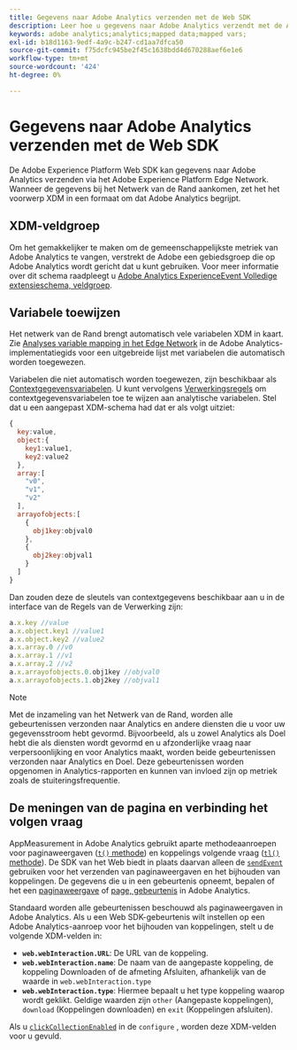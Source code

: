 ```yaml
---
title: Gegevens naar Adobe Analytics verzenden met de Web SDK
description: Leer hoe u gegevens naar Adobe Analytics verzendt met de Adobe Experience Platform Web SDK.
keywords: adobe analytics;analytics;mapped data;mapped vars;
exl-id: b18d1163-9edf-4a9c-b247-cd1aa7dfca50
source-git-commit: f75dcfc945be2f45c1638bdd4d670288aef6e1e6
workflow-type: tm+mt
source-wordcount: '424'
ht-degree: 0%

---
```


# Gegevens naar Adobe Analytics verzenden met de Web SDK

De Adobe Experience Platform Web SDK kan gegevens naar Adobe Analytics verzenden via het Adobe Experience Platform Edge Network. Wanneer de gegevens bij het Netwerk van de Rand aankomen, zet het het voorwerp XDM in een formaat om dat Adobe Analytics begrijpt.

## XDM-veldgroep

Om het gemakkelijker te maken om de gemeenschappelijkste metriek van Adobe Analytics te vangen, verstrekt de Adobe een gebiedsgroep die op Adobe Analytics wordt gericht dat u kunt gebruiken. Voor meer informatie over dit schema raadpleegt u [Adobe Analytics ExperienceEvent Volledige extensieschema, veldgroep](/help/xdm/field-groups/event/analytics-full-extension.md).

## Variabele toewijzen

Het netwerk van de Rand brengt automatisch vele variabelen XDM in kaart. Zie [Analyses variable mapping in het Edge Network](https://experienceleague.adobe.com/docs/analytics/implementation/aep-edge/variable-mapping.html) in de Adobe Analytics-implementatiegids voor een uitgebreide lijst met variabelen die automatisch worden toegewezen.

Variabelen die niet automatisch worden toegewezen, zijn beschikbaar als [Contextgegevensvariabelen](https://experienceleague.adobe.com/docs/analytics/implementation/vars/page-vars/contextdata.html?lang=nl). U kunt vervolgens [Verwerkingsregels](https://experienceleague.adobe.com/docs/analytics/admin/admin-tools/manage-report-suites/edit-report-suite/report-suite-general/c-processing-rules/c-processing-rules-configuration/processing-rules-about.html) om contextgegevensvariabelen toe te wijzen aan analytische variabelen. Stel dat u een aangepast XDM-schema had dat er als volgt uitziet:

```js
{
  key:value,
  object:{
    key1:value1,
    key2:value2
  },
  array:[
    "v0",
    "v1",
    "v2"
  ],
  arrayofobjects:[
    {
      obj1key:objval0
    },
    {
      obj2key:objval1
    }
  ]
}
```

Dan zouden deze de sleutels van contextgegevens beschikbaar aan u in de interface van de Regels van de Verwerking zijn:

```javascript
a.x.key //value
a.x.object.key1 //value1
a.x.object.key2 //value2
a.x.array.0 //v0
a.x.array.1 //v1
a.x.array.2 //v2
a.x.arrayofobjects.0.obj1key //objval0
a.x.arrayofobjects.1.obj2key //objval1
```

>[!NOTE]
>
>Met de inzameling van het Netwerk van de Rand, worden alle gebeurtenissen verzonden naar Analytics en andere diensten die u voor uw gegevensstroom hebt gevormd. Bijvoorbeeld, als u zowel Analytics als Doel hebt die als diensten wordt gevormd en u afzonderlijke vraag naar verpersoonlijking en voor Analytics maakt, worden beide gebeurtenissen verzonden naar Analytics en Doel. Deze gebeurtenissen worden opgenomen in Analytics-rapporten en kunnen van invloed zijn op metriek zoals de stuiteringsfrequentie.

## De meningen van de pagina en verbinding het volgen vraag

AppMeasurement in Adobe Analytics gebruikt aparte methodeaanroepen voor paginaweergaven ([`t()` methode](https://experienceleague.adobe.com/docs/analytics/implementation/vars/functions/t-method.html)) en koppelings volgende vraag ([`tl()` methode](https://experienceleague.adobe.com/docs/analytics/implementation/vars/functions/tl-method.html)). De SDK van het Web biedt in plaats daarvan alleen de [`sendEvent`](../commands/sendevent/overview.md) gebruiken voor het verzenden van paginaweergaven en het bijhouden van koppelingen. De gegevens die u in een gebeurtenis opneemt, bepalen of het een [paginaweergave](https://experienceleague.adobe.com/docs/analytics/components/metrics/page-views.html) of [page, gebeurtenis](https://experienceleague.adobe.com/docs/analytics/components/metrics/page-events.html) in Adobe Analytics.

Standaard worden alle gebeurtenissen beschouwd als paginaweergaven in Adobe Analytics. Als u een Web SDK-gebeurtenis wilt instellen op een Adobe Analytics-aanroep voor het bijhouden van koppelingen, stelt u de volgende XDM-velden in:

* **`web.webInteraction.URL`**: De URL van de koppeling.
* **`web.webInteraction.name`**: De naam van de aangepaste koppeling, de koppeling Downloaden of de afmeting Afsluiten, afhankelijk van de waarde in `web.webInteraction.type`
* **`web.webInteraction.type`**: Hiermee bepaalt u het type koppeling waarop wordt geklikt. Geldige waarden zijn `other` (Aangepaste koppelingen), `download` (Koppelingen downloaden) en `exit` (Koppelingen afsluiten).

Als u [`clickCollectionEnabled`](../commands/configure/clickcollectionenabled.md) in de `configure` , worden deze XDM-velden voor u gevuld.
